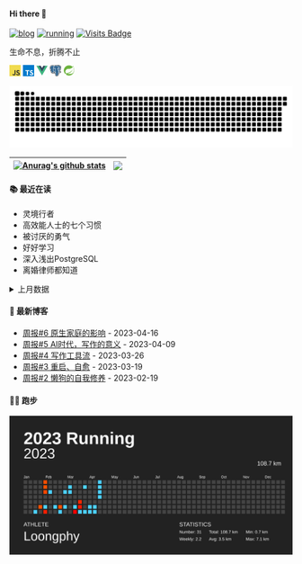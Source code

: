 #### Hi there 👋

[![blog](https://img.shields.io/badge/-blog-blueviolet)](https://blog.loongphy.com/)
[![running](https://img.shields.io/badge/-running-brightgreen)](https://running.loongphy.com/)
[![Visits Badge](https://badges.strrl.dev/visits/loongphy/loongphy?style=flat-square)](https://github.com/loongphy)

<p>生命不息，折腾不止</p>

<code><img height="20" alt="javascript" src="https://raw.githubusercontent.com/github/explore/80688e429a7d4ef2fca1e82350fe8e3517d3494d/topics/javascript/javascript.png"></code>
<code><img height="20" alt="typescript" src="https://raw.githubusercontent.com/github/explore/80688e429a7d4ef2fca1e82350fe8e3517d3494d/topics/typescript/typescript.png"></code>
<code><img height="20" alt="vue" src="https://raw.githubusercontent.com/github/explore/80688e429a7d4ef2fca1e82350fe8e3517d3494d/topics/vue/vue.png"></code>
<code><img height="20" alt="postgresql" src="https://raw.githubusercontent.com/github/explore/80688e429a7d4ef2fca1e82350fe8e3517d3494d/topics/postgresql/postgresql.png"></code>
<code><img height="20" alt="spring-boot" src="https://raw.githubusercontent.com/github/explore/80688e429a7d4ef2fca1e82350fe8e3517d3494d/topics/spring-boot/spring-boot.png"></code>


<picture>
  <source media="(prefers-color-scheme: dark)" srcset="github-snake-dark.svg" />
  <source media="(prefers-color-scheme: light)" srcset="github-snake.svg" />
  <img alt="github-snake" src="github-snake.svg" />
</picture>


| <a href="https://github.com/loongphy"><img align="center" src="https://github-readme-stats.vercel.app/api?username=loongphy&show_icons=true&include_all_commits=true&theme=buefy&hide_border=true" alt="Anurag's github stats" /></a> | <a href="https://github.com/loongphy"><img align="center" src="https://github-readme-stats.vercel.app/api/top-langs/?username=loongphy&layout=compact&theme=buefy&hide_border=true" /></a> |
| ------------------------------------------------------------------------------------------------------------------------------------------------------------------------------------------------------------------------------------- | ------------------------------------------------------------------------------------------------------------------------------------------------------------------------------------------ |


#### 📚 最近在读

<!-- weread starts -->
- 灵境行者
- 高效能人士的七个习惯
- 被讨厌的勇气
- 好好学习
- 深入浅出PostgreSQL
- 离婚律师都知道
<details> 
  <summary>上月数据</summary>

  ![weread](https://user-images.githubusercontent.com/42089082/229333497-2acb9968-575c-4ecb-a44b-ed33de1ab554.jpg)

</details>
<!-- weread ends -->

#### 📑 最新博客

<!-- blog starts -->
* <a href=https://blog.loongphy.com/posts/weekly-review-20230416/ target='_blank'>周报#6 原生家庭的影响</a> - 2023-04-16
* <a href=https://blog.loongphy.com/posts/weekly-review-20230409/ target='_blank'>周报#5 AI时代，写作的意义</a> - 2023-04-09
* <a href=https://blog.loongphy.com/posts/weekly-review-20230326/ target='_blank'>周报#4 写作工具流</a> - 2023-03-26
* <a href=https://blog.loongphy.com/posts/weekly-review-20230319/ target='_blank'>周报#3 重启、自愈</a> - 2023-03-19
* <a href=https://blog.loongphy.com/posts/weekly-review-20230219/ target='_blank'>周报#2 懒狗的自我修养</a> - 2023-02-19
<!-- blog ends -->

#### 🏃‍♂️ 跑步
![2023](github_2023.svg)

